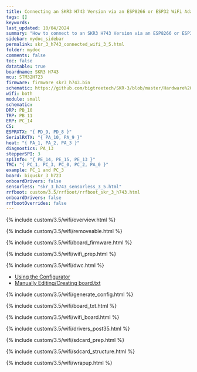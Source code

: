 ```yaml
---
title: Connecting an SKR3 H743 Version via an ESP8266 or ESP32 WiFi Adapter in RRF 3.5.0 Onwards
tags: []
keywords: 
last_updated: 10/04/2024
summary: "How to connect to an SKR3 H743 Version via an ESP8266 or ESP32 WiFi Adapter"
sidebar: mydoc_sidebar
permalink: skr_3_h743_connected_wifi_3_5.html
folder: mydoc
comments: false
toc: false
datatable: true
boardname: SKR3 H743
mcu: STM32H723
firmware: firmware_skr3_h743.bin
schematic: https://github.com/bigtreetech/SKR-3/blob/master/Hardware%20(SKR%203)/BIGTREETECH%20SKR%203-SCH.pdf
wifi: both
module: small
schematic: 
DRP: PB_10
TRP: PB_11
ERP: PC_14
CS: 
ESPRXTX: "{ PD_9, PD_8 }"
SerialRXTX: "{ PA_10, PA_9 }"
heat: "{ PA_1, PA_2, PA_3 }"
diagnostics: PA_13
stepperSPI: 3
spiInfo: "{ PE_14, PE_15, PE_13 }"
TMC: "{ PC_1, PC_3, PC_0, PC_2, PA_0 }"
example: PC_1 and PC_3
board: biquskr_3_h723
onboardDrivers: false
sensorless: "skr_3_h743_sensorless_3_5.html"
rrfboot: custom/3.5/rrfboot/rrfboot_skr_3_h743.html
onboardDrivers: false
rrfbootOverrides: false
---
```


{% include custom/3.5/wifi/overview.html %}

{% include custom/3.5/wifi/removeable.html %}

{% include custom/3.5/wifi/board_firmware.html %}

{% include custom/3.5/wifi/wifi_prep.html %}

{% include custom/3.5/wifi/dwc.html %}

<ul id="profileTabs" class="nav nav-tabs">
    <li class="active"><a class="noCrossRef" href="#generate" data-toggle="tab">Using the Configurator</a></li>
    <li><a class="noCrossRef" href="#manualpost35" data-toggle="tab">Manually Editing/Creating board.txt</a></li>
</ul>
  <div class="tab-content">
<div role="tabpanel" class="tab-pane active" id="generate" markdown="1">

{% include custom/3.5/wifi/generate_config.html %}

</div>

<div role="tabpanel" class="tab-pane" id="manualpost35" markdown="1">

{% include custom/3.5/wifi/board_txt.html %}

{% include custom/3.5/wifi/wifi_board.html %}

{% include custom/3.5/wifi/drivers_post35.html %}

</div>

</div>

{% include custom/3.5/wifi/sdcard_prep.html %}

{% include custom/3.5/wifi/sdcard_structure.html %}

{% include custom/3.5/wifi/wrapup.html %}
